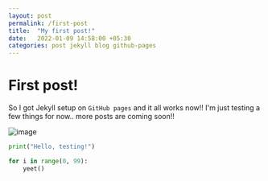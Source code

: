 ```yaml
---
layout: post
permalink: /first-post
title:  "My first post!"
date:   2022-01-09 14:58:00 +05:30
categories: post jekyll blog github-pages
---
```


# First post!

So I got Jekyll setup on `GitHub pages` and it all works now!! 
I'm just testing a few things for now.. more posts are coming soon!!

![image](/assets/Chiroyce.png)

```python
print("Hello, testing!")

for i in range(0, 99):
    yeet()
```